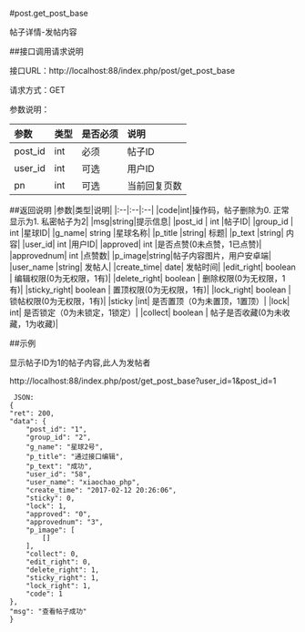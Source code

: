 #post.get_post_base

帖子详情-发帖内容

##接口调用请求说明

接口URL：http://localhost:88/index.php/post/get_post_base

请求方式：GET

参数说明：

|参数|类型|是否必须|说明|
|:--|:--|:--|:--|
|post_id|int|必须|帖子ID|
|user_id|int|可选|用户ID|
|pn|int|可选|当前回复页数|

##返回说明
|参数|类型|说明|
|:--|:--|:--|
|code|int|操作码，帖子删除为0. 正常显示为1. 私密帖子为2|
|msg|string|提示信息|
|post_id	|	int	|帖子ID|
|group_id	|	int	|星球ID|
|g_name|	string	|星球名称|
|p_title	|string|	标题|
|p_text	|string|	内容|
|user_id|	int	|用户ID|
|approved|	int	|是否点赞(0未点赞，1已点赞)|
|approvednum|	int	|点赞数|
|p_image|string|帖子内容图片，用户安卓端|
|user_name	|string|	发帖人|
|create_time|	date|	发帖时间|
|edit_right|	boolean	|	编辑权限(0为无权限，1有)|
|delete_right|	boolean	|	删除权限(0为无权限，1有)|
|sticky_right|	boolean	|	置顶权限(0为无权限，1有)|
|lock_right|	boolean	|	锁帖权限(0为无权限，1有)|
|sticky   |int|    是否置顶（0为未置顶，1置顶）|
|lock|    int|   是否锁定（0为未锁定，1锁定）|
|collect| boolean |   帖子是否收藏(0为未收藏，1为收藏)|


##示例

显示帖子ID为1的帖子内容,此人为发帖者

http://localhost:88/index.php/post/get_post_base?user_id=1&post_id=1

     JSON:
    {
	"ret": 200,
	"data": {
		"post_id": "1",
		"group_id": "2",
		"g_name": "星球2号",
		"p_title": "通过接口编辑",
		"p_text": "成功",
		"user_id": "58",
		"user_name": "xiaochao_php",
		"create_time": "2017-02-12 20:26:06",
		"sticky": 0,
		"lock": 1,
		"approved": "0",
		"approvednum": "3",
		"p_image": [
			[]
		],
		"collect": 0,
		"edit_right": 0,
		"delete_right": 1,
		"sticky_right": 1,
		"lock_right": 1,
		"code": 1
	},
	"msg": "查看帖子成功"
    }